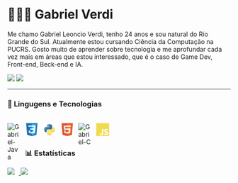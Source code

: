 # 👨🏻‍💻 Gabriel Verdi

Me chamo Gabriel Leoncio Verdi, tenho 24 anos e sou natural do Rio Grande do Sul. Atualmente estou cursando Ciência da Computação na PUCRS. Gosto muito de aprender sobre tecnologia e me aprofundar cada vez mais em áreas que estou interessado, que é o caso de Game Dev, Front-end, Beck-end e IA.

<div>
  <a href = "mailto:gabrielverdi37@gmail.com"><img src="https://img.shields.io/badge/-Gmail-D14836?style=for-the-badge&logo=gmail&logoColor=white" target="_blank"></a>
  <a href="https://www.linkedin.com/in/gabriel-verdi-645518208" target="_blank"><img src="https://img.shields.io/badge/-LinkedIn-%230077B5?style=for-the-badge&logo=linkedin&logoColor=white" target="_blank"></a> 
  <!--<a href = "https://github.com/glVerdi?tab=repositories&sort=stargazers"><img alt = "total stars" title = "Total stars on Github" src = "https://custom-icon-badges.demolab.com/github/stars/glVerdi?color=55960&style=for-the-badge&labelColor=488207&label=ESTRELAS"/>
  <a href = "https://github.com/glVerdi?tab=followers"><img alt="followers"title="Follow me on Github"src="https://custom-icon-badges.demolab.com/github/followers/glVerdi?color=%23E1AD0E&labelColor=C79600&style=for-the-badge&logo=github&label=SEGUIDORES&logoColor=white"/>-->

</div>

---

### 🤖 Lingugens e Tecnologias
<div style="display: inline_block"><br>
  <img align="left" alt="Gabriel-Java" width="30px" style="padding-right: 10px;" src="https://cdn.jsdelivr.net/gh/devicons/devicon@latest/icons/java/java-original.svg">
  <img align="left" alt="Gabriel-CSS" width="30px" style="padding-right: 10px"src="https://raw.githubusercontent.com/devicons/devicon/master/icons/css3/css3-original.svg">
  <img align="left" alt="Gabriel-Python" width="30px" style="padding-right: 10px;" src="https://raw.githubusercontent.com/devicons/devicon/master/icons/python/python-original.svg">
  <img align="left" alt="Gabriel-HTML" width="30px" style="padding-right: 10px;" src="https://raw.githubusercontent.com/devicons/devicon/master/icons/html5/html5-original.svg">
  <img align="left" alt="Gabriel-C" width="30px" style="padding-right: 10px;" src="https://cdn.jsdelivr.net/gh/devicons/devicon@latest/icons/c/c-original.svg">
  <img align="left" alt="Gabriel-Js" width="30px" style="padding-right: 10px;" src="https://raw.githubusercontent.com/devicons/devicon/master/icons/javascript/javascript-plain.svg">
</div>

<br/>
<br/>

### 📊 Estatísticas
<div>
  <a href="https://github.com/glVerdi">
  <img height="200" style="padding-right: 10px" src="https://github-readme-stats.vercel.app/api?username=glVerdi&show_icons=true&theme=dark&include_all_commits=true&count_private=true&locale=pt-br"/>
  <img height="200" style="padding-right: 10px" src="https://github-readme-stats.vercel.app/api/top-langs/?username=glVerdi&layout=compact&langs_count=16&theme=dark&locale=pt-br"/>
</div>
